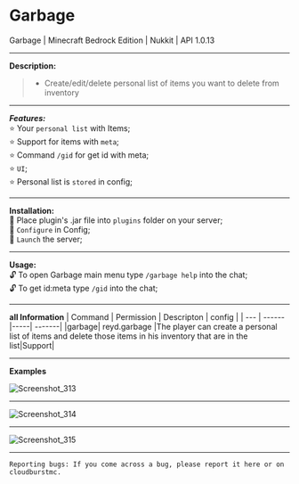 # Garbage
Garbage | Minecraft Bedrock Edition | Nukkit | API 1.0.13

---

**Description:**<br />
> * Create/edit/delete personal list of items you want to delete from inventory

---

***Features:***<br />
:star: Your `personal list` with Items;<br />
:star: Support for items with `meta`;<br />
:star: Command `/gid` for get id with meta;<br />
:star: `UI`;<br />
:star: Personal list is `stored` in config;<br />

---

**Installation:**<br />
:black_square_button: Place plugin's .jar file into `plugins` folder on your server;<br />
:black_square_button: `Configure` in Config;<br />
:black_square_button: `Launch` the server;<br />

---

**Usage:**<br />
:unlock: To open Garbage main menu type `/garbage help` into the chat;<br />
:unlock: To get id:meta type `/gid` into the chat;<br />

---

**all Information**
| Command | Permission | Descripton | config |
| --- | ------|-----| -------|
|garbage| reyd.garbage |The player can create a personal list of items and delete those items in his inventory that are in the list|Support|

---

**Examples**

![Screenshot_313](https://user-images.githubusercontent.com/86683320/162589563-153faf5c-6d0a-419b-ae74-f11650ba9e42.png)


---

![Screenshot_314](https://user-images.githubusercontent.com/86683320/162589560-830c595c-3032-48f6-acc4-7a565bb49d72.png)

---

![Screenshot_315](https://user-images.githubusercontent.com/86683320/162589562-dfa9aff8-aac5-4feb-aec0-0689291c4876.png)

---

```
Reporting bugs: If you come across a bug, please report it here or on cloudburstmc.
```
